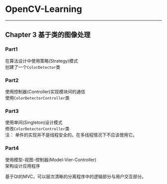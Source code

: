 # OpenCV-Learning
---
## Chapter 3 基于类的图像处理

### Part1
在算法设计中使用策略(Strategy)模式  
创建了一个`ColorDetector`类

### Part2 
使用控制器(Controller)实现模块间的通信  
使用`ColorDetectorController`类

### Part3
使用单间(Singleton)设计模式  
修改`ColorDetectorController`类  
注： 单件的实现并不是线程安全的。在多线程情况下不应该使用它。

### Part4
使用模型-视图-控制器(Model-Vier-Controller)  
架构设计应用程序

基于Qt的MVC，可以层次清晰的分离程序中的逻辑部分与用户交互部分。

 